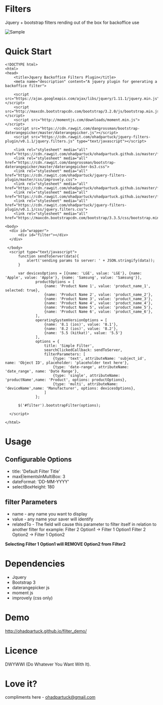 # Filters
Jquery + bootstrap filters rending out of the box for backoffice use

![Sample](https://cdn.rawgit.com/ohadpartuck/jquery-filters-plugin/master/demo/filters_demo.gif)

# Quick Start
```
<!DOCTYPE html>
<html>
<head>
    <title>Jquery Backoffice Filters Plugin</title>
    <meta name="description" content="A jquery plugin for generating a backoffice filter">

    <script src="https://ajax.googleapis.com/ajax/libs/jquery/1.11.1/jquery.min.js"></script>
    <script src="http://maxcdn.bootstrapcdn.com/bootstrap/3.2.0/js/bootstrap.min.js"></script>
    <script src="http://momentjs.com/downloads/moment.min.js"></script>
    <script src="https://cdn.rawgit.com/dangrossman/bootstrap-daterangepicker/master/daterangepicker.js"></script>
    <script src="https://cdn.rawgit.com/ohadpartuck/jquery-filters-plugin/v0.1.1/jquery.filters.js" type="text/javascript"></script>

    <link rel="stylesheet" media="all" href="https://cdn.rawgit.com/ohadpartuck/ohadpartuck.github.io/master/filter_demo/css/docs.min.css">
    <link rel="stylesheet" media="all" href="https://cdn.rawgit.com/dangrossman/bootstrap-daterangepicker/master/daterangepicker-bs3.css">
    <link rel="stylesheet" media="all" href="https://cdn.rawgit.com/ohadpartuck/jquery-filters-plugin/master/css/improvely.css">
    <link rel="stylesheet" media="all" href="https://cdn.rawgit.com/ohadpartuck/ohadpartuck.github.io/master/filter_demo/css/documenter_style.css">
    <link rel="stylesheet" media="all" href="https://cdn.rawgit.com/ohadpartuck/ohadpartuck.github.io/master/filter_demo/css/prettify.css">
    <link rel="stylesheet" media="all" href="https://cdn.rawgit.com/ohadpartuck/jquery-filters-plugin/v0.1.1/css/jquery.filters.css">
    <link rel="stylesheet" media="all" href="https://maxcdn.bootstrapcdn.com/bootstrap/3.3.5/css/bootstrap.min.css">

<body>
  <div id="wrapper">
      <div id="filter"></div>
  </div> 

 </body>
  <script type="text/javascript">
      function sendToServer(data){
          alert('sending params to server: ' + JSON.stringify(data));
      }

      var devicesOptions = [{name: 'LGE', value: 'LGE'}, {name: 'Apple', value: 'Apple'}, {name: 'Samsung', value: 'Samsung'}],
              productOptions = [
                  {name: 'Product Name 1', value: 'product_name_1', selected: true},
                  {name: 'Product Name 2', value: 'product_name_2'},
                  {name: 'Product Name 3', value: 'product_name_3'},
                  {name: 'Product Name 4', value: 'product_name_4'},
                  {name: 'Product Name 5', value: 'product_name_5'},
                  {name: 'Product Name 6', value: 'product_name_6'},
              ],
              operatingSystemVersionOptions = [
                  {name: '8.1 (ios)', value: '8.1'},
                  {name: '8.2 (ios)', value: '8.2'},
                  {name: '5.5 (kitkat)', value: '5.5'}
              ],
              options = {
                  title: 'Simple Filter',
                  searchClickedCallback: sendToServer,
                  filterParameters: [
                      {type: 'text', attributeName: 'subject_id', name: 'Object ID', placeholder: 'placeholder text here'},
                      {type: 'date-range', attributeName: 'date_range', name: 'Date Range'},
                      {type: 'single', attributeName: 'productName',name: 'Product', options: productOptions},
                      {type: 'multi', attributeName: 'deviceName',name: 'Manufacturer', options: devicesOptions},
                  ]
              };

      $('#filter').bootstrapFilter(options);

  </script>

</html>
```

# Usage

## Configurable Options
* title: 'Default Filter Title'
* maxElementsInMultiBox: 3
* dateFormat: 'DD-MM-YYYY'
* selectBoxHeight: 180

## filter Parameters
* name - any name you want to display
* value - any name your saver will identify
* relatedTo - The field will cause this parameter to filter itself in relation to another filter
for example:
Filter 2 Option1 -> Filter 1 Option1
Filter 2 Option2 -> Filter 1 Option2

**Selecting Filter 1 Option1 will REMOVE Option2 from Filter2**


# Dependencies

* Jquery
* Bootstrap 3 
* daterangepicker js 
* moment js
* improvely (css only)


# Demo
http://ohadpartuck.github.io/filter_demo/

# Licence
DWYWWI (Do Whatever You Want With It).

# Love it?
compliments here - ohadpartuck@gmail.com

